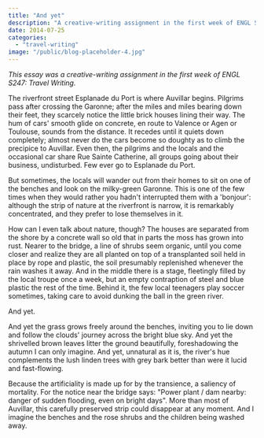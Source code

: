 ```yaml
---
title: "And yet"
description: "A creative-writing assignment in the first week of ENGL S247: Travel Writing."
date: 2014-07-25
categories:
  - "travel-writing"
image: "/public/blog-placeholder-4.jpg"
---
```


_This essay was a creative-writing assignment in the first week of ENGL S247: Travel Writing._

The riverfront street Esplanade du Port is where Auvillar begins. Pilgrims pass after crossing the Garonne; after the miles and miles bearing down their feet, they scarcely notice the little brick houses lining their way. The hum of cars' smooth glide on concrete, en route to Valence or Agen or Toulouse, sounds from the distance. It recedes until it quiets down completely; almost never do the cars become so doughty as to climb the precipice to Auvillar. Even then, the pilgrims and the locals and the occasional car share Rue Sainte Catherine, all groups going about their business, undisturbed. Few ever go to Esplanade du Port.

But sometimes, the locals will wander out from their homes to sit on one of the benches and look on the milky-green Garonne. This is one of the few times when they would rather you hadn't interrupted them with a 'bonjour': although the strip of nature at the riverfront is narrow, it is remarkably concentrated, and they prefer to lose themselves in it.

How can I even talk about nature, though? The houses are separated from the shore by a concrete wall so old that in parts the moss has grown into rust. Nearer to the bridge, a line of shrubs seem organic, until you come closer and realize they are all planted on top of a transplanted soil held in place by rope and plastic, the soil presumably replenished whenever the rain washes it away. And in the middle there is a stage, fleetingly filled by the local troupe once a week, but an empty contraption of steel and blue plastic the rest of the time. Behind it, the few local teenagers play soccer sometimes, taking care to avoid dunking the ball in the green river.

And yet.

And yet the grass grows freely around the benches, inviting you to lie down and follow the clouds' journey across the bright blue sky. And yet the shrivelled brown leaves litter the ground beautifully, foreshadowing the autumn I can only imagine. And yet, unnatural as it is, the river's hue complements the lush linden trees with grey bark better than were it lucid and fast-flowing.

Because the artificiality is made up for by the transience, a saliency of mortality. For the notice near the bridge says: "Power plant / dam nearby: danger of sudden flooding, even on bright days". More than most of Auvillar, this carefully preserved strip could disappear at any moment. And I imagine the benches and the rose shrubs and the children being washed away.
